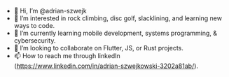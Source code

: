 - 👋 Hi, I’m @adrian-szwejk
- 👀 I’m interested in rock climbing, disc golf, slacklining, and learning new ways to code.
- 🌱 I’m currently learning mobile development, systems programming, & cybersecurity.
- 💞️ I’m looking to collaborate on Flutter, JS, or Rust projects.
- 📫 How to reach me through linkedIn (https://www.linkedin.com/in/adrian-szwejkowski-3202a81ab/).

<!---
adrian-szwejk/adrian-szwejk is a ✨ special ✨ repository because its `README.md` (this file) appears on your GitHub profile.
You can click the Preview link to take a look at your changes.
--->
